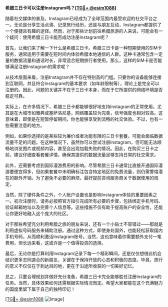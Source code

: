 **希腊三日卡可以注册Instagram吗？[[TG💪+ @esim1088](https://t.me/s/esim1088)]**

随着社交媒体的普及，Instagram已经成为了全球范围内最受欢迎的社交平台之一。无论是分享生活点滴、记录旅行经历，还是与朋友互动，Instagram都提供了一个便捷且有趣的途径。然而，对于那些计划前往希腊旅游的人来说，可能会有一个疑问：使用希腊三日卡能否成功注册Instagram呢？

首先，让我们来了解一下什么是希腊三日卡。希腊三日卡是一种短期使用的SIM卡服务，通常适用于需要在短时间内体验希腊本地通信的人群。这种卡通常包含一定量的数据流量和通话时长，非常适合短期旅行者使用。那么，这样的SIM卡是否能够满足注册Instagram的需求呢？

从技术层面来看，注册Instagram并不存在特别高的门槛。只要你的设备能够连接到互联网，并且符合Instagram的基本要求（如年龄限制等），理论上是完全可以注册的。因此，问题的关键并不在于三日卡本身，而在于它所提供的网络环境是否稳定可靠。

实际上，在许多情况下，希腊三日卡都能够很好地支持Instagram的正常使用。尤其是在大城市如雅典或塞萨洛尼基，网络覆盖较为完善，信号强度也相对较高。这意味着，即使是在短暂停留期间，你也能够享受到流畅的社交体验。不过，也有一些需要注意的地方。

例如，如果你选择的是某些较为廉价或者功能有限的三日卡套餐，可能会面临数据流量不足的问题。在这种情况下，虽然你可以尝试注册Instagram，但可能无法顺畅地浏览图片或视频内容，甚至会出现加载失败的情况。因此，在购买三日卡之前，建议仔细查看套餐详情，确保其提供的数据流量足够支持日常的社交需求。

此外，还需要考虑到国际漫游费用的影响。尽管希腊三日卡通常比直接开通国际漫游要便宜得多，但如果套餐中未明确标注包含特定地区的免费流量，则仍需警惕潜在的额外开销。为了避免不必要的麻烦，最好提前咨询服务商关于数据使用的规定。

当然，除了硬件条件之外，个人账户设置也是影响Instagram体验的重要因素之一。初次注册时，请务必按照官方指引完成所有必要的步骤，包括绑定手机号码、验证邮箱地址以及完善个人信息等。这些措施不仅有助于提高账户的安全性，还能让你更好地融入这个庞大的社区。

对于那些希望充分利用希腊之旅的朋友来说，还有一个小贴士不容错过——那就是利用虚拟号码服务来辅助注册。通过这种方式，即使身处国外，也能轻松获取国内手机号码，从而顺利激活Instagram账号。当然，这也意味着你需要额外支付一笔费用，但长远来看，这或许是一个值得投资的选择。

最后，无论你是打算利用Instagram记录下每一个精彩瞬间，还是仅仅想借此机会结识更多志同道合的新朋友，关键在于保持开放的心态和积极的态度。毕竟，旅行的意义不仅仅在于到达目的地，更在于沿途所收获的一切美好记忆。

总之，只要合理规划并做好充分准备，希腊三日卡完全能够胜任注册Instagram的任务。当然，具体效果如何还需根据实际情况而定。希望大家都能在这个充满魅力的国度里留下属于自己的独特印记！

[[TG💪+ @esim1088](https://t.me/s/esim1088) ![Image](https://i.postimg.cc/4NQfJmqS/Snipaste-2025-05-13-00-14-12.png)]